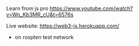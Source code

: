 Learn from js pro https://www.youtube.com/watch?v=Wn_Kb3MR_cU&t=6576s

Live website: https://web3-js.herokuapp.com/
  - on rospten test network
